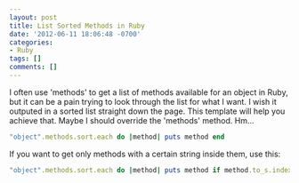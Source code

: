```yaml
---
layout: post
title: List Sorted Methods in Ruby
date: '2012-06-11 18:06:48 -0700'
categories:
- Ruby
tags: []
comments: []
---
```


I often use 'methods' to get a list of methods available for an object in Ruby,
but it can be a pain trying to look through the list for what I want. I wish it
outputed in a sorted list straight down the page. This template will help you
achieve that. Maybe I should override the 'methods' method. Hm...

``` ruby
"object".methods.sort.each do |method| puts method end
```

If you want to get only methods with a certain string inside them, use this:

``` ruby
"object".methods.sort.each do |method| puts method if method.to_s.index('search_string') end
```
